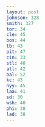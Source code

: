 ```yaml
---
layout: post
johnson: 328
smith: 327
tor: 34
cle: 45
bos: 44
tb: 43
pit: 47
cin: 33
stl: 40
atl: 42
bal: 52
kc: 43
nyy: 45
laa: 41
sd: 30
wsh: 40
phi: 38
lad: 38
---
```

